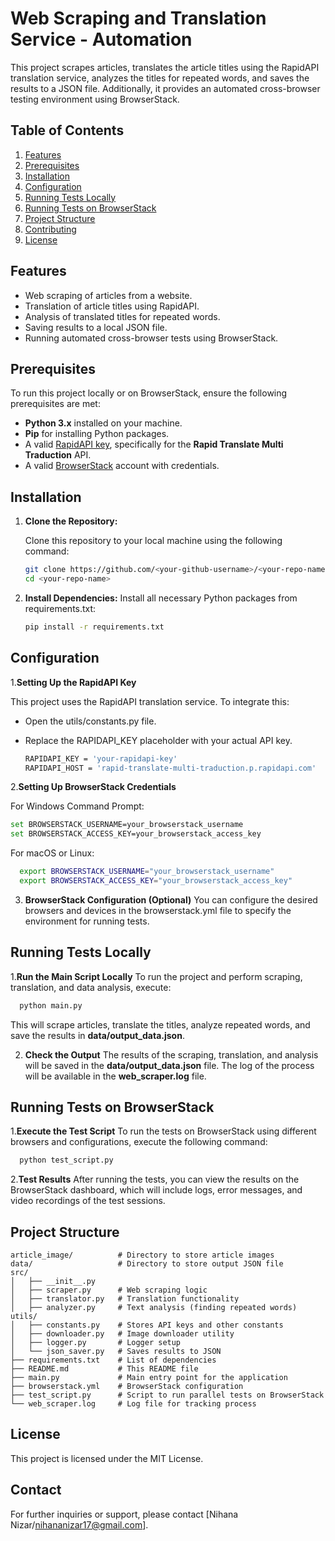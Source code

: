 # Web Scraping and Translation Service - Automation

This project scrapes articles, translates the article titles using the RapidAPI translation service, analyzes the titles for repeated words, and saves the results to a JSON file. Additionally, it provides an automated cross-browser testing environment using BrowserStack.

## Table of Contents
1. [Features](#features)
2. [Prerequisites](#prerequisites)
3. [Installation](#installation)
4. [Configuration](#configuration)
5. [Running Tests Locally ](#Running-Tests-Locally)
6. [Running Tests on BrowserStack](#running-tests-on-browserstack)
7. [Project Structure](#project-structure)
8. [Contributing](#contributing)
9. [License](#license)

## Features
- Web scraping of articles from a website.
- Translation of article titles using RapidAPI.
- Analysis of translated titles for repeated words.
- Saving results to a local JSON file.
- Running automated cross-browser tests using BrowserStack.

## Prerequisites

To run this project locally or on BrowserStack, ensure the following prerequisites are met:

- **Python 3.x** installed on your machine.
- **Pip** for installing Python packages.
- A valid [RapidAPI key](https://rapidapi.com/), specifically for the **Rapid Translate Multi Traduction** API.
- A valid [BrowserStack](https://www.browserstack.com/) account with credentials.
  
## Installation

1. **Clone the Repository:**

   Clone this repository to your local machine using the following command:

   ```bash
   git clone https://github.com/<your-github-username>/<your-repo-name>.git
   cd <your-repo-name>
   ```
2. **Install Dependencies:**
   Install all necessary Python packages from requirements.txt:

   ```bash
   pip install -r requirements.txt
    ```

## Configuration

1.**Setting Up the RapidAPI Key**

This project uses the RapidAPI translation service. To integrate this:

- Open the utils/constants.py file.
- Replace the RAPIDAPI_KEY placeholder with your actual API key.

  ```bash
  RAPIDAPI_KEY = 'your-rapidapi-key'
  RAPIDAPI_HOST = 'rapid-translate-multi-traduction.p.rapidapi.com'
   ```
2.**Setting Up BrowserStack Credentials**

For Windows Command Prompt:

  ```bash
  set BROWSERSTACK_USERNAME=your_browserstack_username
  set BROWSERSTACK_ACCESS_KEY=your_browserstack_access_key
  ```
For macOS or Linux:

```bash
  export BROWSERSTACK_USERNAME="your_browserstack_username"
  export BROWSERSTACK_ACCESS_KEY="your_browserstack_access_key"
```

3. **BrowserStack Configuration (Optional)**
   You can configure the desired browsers and devices in the browserstack.yml file to specify the environment for running tests.
   
## Running Tests Locally

1.**Run the Main Script Locally**
To run the project and perform scraping, translation, and data analysis, execute:

```bash
  python main.py
```
This will scrape articles, translate the titles, analyze repeated words, and save the results in **data/output_data.json**.

2. **Check the Output**
   The results of the scraping, translation, and analysis will be saved in the **data/output_data.json** file. The log of the process will be available in the **web_scraper.log** file.

## Running Tests on BrowserStack

1.**Execute the Test Script**
  To run the tests on BrowserStack using different browsers and configurations, execute the following command:
  ```bash
    python test_script.py
  ```

2.**Test Results**
  After running the tests, you can view the results on the BrowserStack dashboard, which will include logs, error messages, and video recordings of the test sessions.

## Project Structure
```plaintext
article_image/          # Directory to store article images
data/                   # Directory to store output JSON file
src/
│   ├── __init__.py
│   ├── scraper.py      # Web scraping logic
│   ├── translator.py   # Translation functionality
│   ├── analyzer.py     # Text analysis (finding repeated words)
utils/
│   ├── constants.py    # Stores API keys and other constants
│   ├── downloader.py   # Image downloader utility
│   ├── logger.py       # Logger setup
│   └── json_saver.py   # Saves results to JSON
├── requirements.txt    # List of dependencies
├── README.md           # This README file
├── main.py             # Main entry point for the application
├── browserstack.yml    # BrowserStack configuration
├── test_script.py      # Script to run parallel tests on BrowserStack
└── web_scraper.log     # Log file for tracking process
```
## License
This project is licensed under the MIT License.

## Contact
For further inquiries or support, please contact [Nihana Nizar/nihananizar17@gmail.com].

